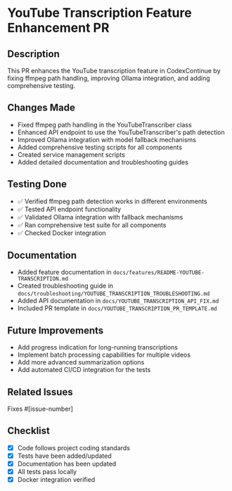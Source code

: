# YouTube Transcription Feature Enhancement PR

## Description
This PR enhances the YouTube transcription feature in CodexContinue by fixing ffmpeg path handling, improving Ollama integration, and adding comprehensive testing.

## Changes Made
- Fixed ffmpeg path handling in the YouTubeTranscriber class
- Enhanced API endpoint to use the YouTubeTranscriber's path detection
- Improved Ollama integration with model fallback mechanisms
- Added comprehensive testing scripts for all components
- Created service management scripts
- Added detailed documentation and troubleshooting guides

## Testing Done
- ✅ Verified ffmpeg path detection works in different environments
- ✅ Tested API endpoint functionality
- ✅ Validated Ollama integration with fallback mechanisms
- ✅ Ran comprehensive test suite for all components
- ✅ Checked Docker integration

## Documentation
- Added feature documentation in `docs/features/README-YOUTUBE-TRANSCRIPTION.md`
- Created troubleshooting guide in `docs/troubleshooting/YOUTUBE_TRANSCRIPTION_TROUBLESHOOTING.md`
- Added API documentation in `docs/YOUTUBE_TRANSCRIPTION_API_FIX.md`
- Included PR template in `docs/YOUTUBE_TRANSCRIPTION_PR_TEMPLATE.md`

## Future Improvements
- Add progress indication for long-running transcriptions
- Implement batch processing capabilities for multiple videos
- Add more advanced summarization options
- Add automated CI/CD integration for the tests

## Related Issues
Fixes #[issue-number]

## Checklist
- [x] Code follows project coding standards
- [x] Tests have been added/updated
- [x] Documentation has been updated
- [x] All tests pass locally
- [x] Docker integration verified
